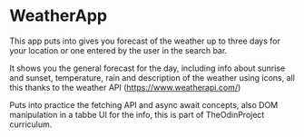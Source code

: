 # WeatherApp

This app puts into gives you forecast of the weather
up to three days for your location or one entered by
the user in the search bar.

It shows you the general forecast for the day, including
info about sunrise and sunset, temperature, rain and
description of the weather using icons, all this thanks to
the weather API (https://www.weatherapi.com/)

Puts into practice the fetching API and async await concepts,
also DOM manipulation in a tabbe UI for the info, this is part
of TheOdinProject curriculum.

